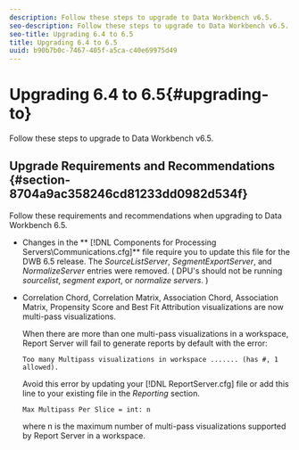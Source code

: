 ```yaml
---
description: Follow these steps to upgrade to Data Workbench v6.5.
seo-description: Follow these steps to upgrade to Data Workbench v6.5.
seo-title: Upgrading 6.4 to 6.5
title: Upgrading 6.4 to 6.5
uuid: b90b7b0c-7467-405f-a5ca-c40e69975d49
---
```


# Upgrading 6.4 to 6.5{#upgrading-to}

Follow these steps to upgrade to Data Workbench v6.5.

## Upgrade Requirements and Recommendations {#section-8704a9ac358246cd81233dd0982d534f}

Follow these requirements and recommendations when upgrading to Data Workbench 6.5.

* Changes in the ** [!DNL Components for Processing Servers\Communications.cfg]** file require you to update this file for the DWB 6.5 release. The *SourceListServer*, *SegmentExportServer*, and *NormalizeServer* entries were removed. ( DPU's should not be running *sourcelist*, *segment export*, or *normalize servers*. ) 

* Correlation Chord, Correlation Matrix, Association Chord, Association Matrix, Propensity Score and Best Fit Attribution visualizations are now multi-pass visualizations.

  When there are more than one multi-pass visualizations in a workspace, Report Server will fail to generate reports by default with the error:

  ```
  Too many Multipass visualizations in workspace ....... (has #, 1 allowed).
  ```

  Avoid this error by updating your [!DNL ReportServer.cfg] file or add this line to your existing file in the *Reporting* section. 

  ```
  Max Multipass Per Slice = int: n
  ```

  where n is the maximum number of multi-pass visualizations supported by Report Server in a workspace.

